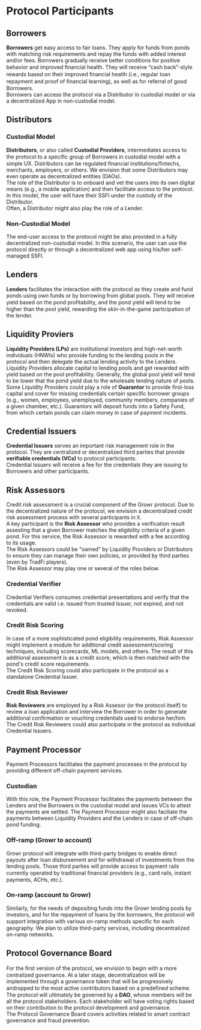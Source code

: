 # Protocol Participants
## Borrowers
**Borrowers** get easy access to fair loans. They apply for funds from ponds with matching risk requirements and repay the funds with added interest and/or fees.
Borrowers gradually receive better conditions for positive behavior and improved ﬁnancial health. They will receive “cash back”-style rewards based on their improved ﬁnancial health (i.e., regular loan repayment and proof of ﬁnancial learning), as well as for referral of good Borrowers.  
Borrowers can access the protocol via a Distributor in custodial model or via a decentralized App in non-custodial model.
## Distributors
### Custodial Model
**Distributors**, or also called **Custodial Providers**, intermediates access to the protocol to a speciﬁc group of Borrowers in custodial model with a simple UX. Distributors can be regulated financial institutions/fintechs, merchants, employers, or others. We envision that some Distributors may even operate as decentralized entities (DAOs).  
The role of the Distributor is to onboard and vet the users into its own digital means (e.g., a mobile application) and then facilitate access to the protocol. In this model, the user will have their SSFI under the custody of the Distributor.  
Often, a Distributor might also play the role of a Lender.
### Non-Custodial Model
The end-user access to the protocol might be also provided in a fully decentralized non-custodial model. In this scenario, the user can use the protocol directly or through a decentralized web app using his/her self-managed SSFI.
## Lenders
**Lenders** facilitates the interaction with the protocol as they create and fund ponds using own funds or by borrowing from global pools. 
They will receive yield based on the pond proﬁtability, and the pond yield will tend to be higher than the pool yield, rewarding the skin-in-the-game participation of the lender.
## Liquidity Proviers
**Liquidity Providers (LPs)** are institutional investors and high-net-worth individuals (HNWIs) who provide funding to the lending pools in the protocol and then delegate the actual lending activity to the Lenders.  
Liquidity Providers allocate capital to lending pools and get rewarded with yield based on the pool profitability. Generally, the global pool yield will tend to be lower that the pond yield due to the wholesale lending nature of pools.  
Some Liquidity Providers could play a role of **Guarantor** to provide first-loss capital and cover for missing credentials certain specific borrower groups (e.g., women, employees, unemployed, community members, companies of a given chamber, etc.). Guarantors will deposit funds into a Safety Fund, from which certain ponds can claim money in case of payment incidents.
## Credential Issuers
**Credential Issuers** serves an important risk management role in the protocol. They are centralized or decentralized third parties that provide **verifiable credentials (VCs)** to protocol participants.  
Credential Issuers will receive a fee for the credentials they are issuing to Borrowers and other participants.
## Risk Assessors
Credit risk assessment is a crucial component of the Growr protocol. Due to the decentralized nature of the protocol, we envision a decentralized credit risk assessment process with several participants in it.  
A key participant is the **Risk Assessor** who provides a verification result assesting that a given Borrower matches the eligibility criteria of a given pond. For this service, the Risk Assessor is rewarded with a fee according to its usage.  
The Risk Assessors could be "owned" by Liquidity Providers or Distributors to ensure they can manage their own policies, or provided by third parties (even by TradFi players).  
The Risk Assessor may play one or several of the roles below.
### Credential Verifier
Credential Verifiers consumes credential presentations and verify that the credentials are valid i.e. issued from trusted Issuer, not expired, and not revoked.
### Credit Risk Scoring
In case of a more sophisticated pond eligibility requirements, Risk Assessor might implement a module for additional credit assessment/scoring techniques, including scorecards, ML models, and others. The result of this additional assessment is as a credit score, which is then matched with the pond's credit score requirements.  
The Credit Risk Scoring could also participate in the protocol as a standalone Credential Issuer. 
### Credit Risk Reviewer
**Risk Reviewers** are employed by a Risk Assesor (or the protocol itself) to review a loan application and interview the Borrower in order to generate additional confirmation or vouching credentials used to endorse her/him.  
The Credit Risk Reviewers could also participate in the protocol as individual Credential Issuers.
## Payment Processor
Payment Processors facilitates the payment processes in the protocol by providing different off-chain payment services.
### Custodian
With this role, the Payment Processor facilitates the payments between the Lenders and the Borrowers in the custodial model and issues VCs to attest the payments are settled. The Payment Processor might also faciliate the payments between Liquidity Providers and the Lenders in case of off-chain pond funding.
### Off-ramp (Growr to account)
Growr protocol will integrate with third-party bridges to enable direct payouts after loan disbursement and for withdrawal of investments from the lending pools. Those third parties will provide access to payment rails currently operated by traditional ﬁnancial providers (e.g., card rails, instant payments, ACHs, etc.).
### On-ramp (account to Growr)
Similarly, for the needs of depositing funds into the Growr lending pools by investors, and for the repayment of loans by the borrowers, the protocol will support integration with various on-ramp methods speciﬁc for each geography. We plan to utilize third-party services, including decentralized on-ramp networks.
## Protocol Governance Board
For the ﬁrst version of the protocol, we envision to begin with a more centralized governance. At a later stage, decentralization will be implemented through a governance token that will be progressively airdropped to the most active contributors based on a predeﬁned scheme. The protocol will ultimately be governed by a **DAO**, whose members will be all the protocol stakeholders. Each stakeholder will have voting rights based on their contribution to the protocol development and governance.  
The Protocol Governance Board covers activities related to smart contract governance and fraud prevention. 
